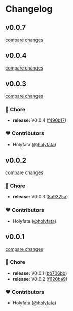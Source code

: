 # Changelog

## v0.0.7

[compare changes](https://github.com/holyfata/unlazy/compare/v0.0.7...v0.0.7)

## v0.0.4

[compare changes](https://github.com/holyfata/unlazy/compare/v0.0.6...v0.0.4)

## v0.0.3

[compare changes](https://github.com/holyfata/unlazy/compare/v0.0.5...v0.0.3)

### 🏡 Chore

- **release:** V0.0.4 ([f490b17](https://github.com/holyfata/unlazy/commit/f490b17))

### ❤️ Contributors

- Holyfata ([@holyfata](https://github.com/holyfata))

## v0.0.2

[compare changes](https://github.com/holyfata/unlazy/compare/v0.0.4...v0.0.2)

### 🏡 Chore

- **release:** V0.0.3 ([8a9325a](https://github.com/holyfata/unlazy/commit/8a9325a))

### ❤️ Contributors

- Holyfata ([@holyfata](https://github.com/holyfata))

## v0.0.1

[compare changes](https://github.com/holyfata/unlazy/compare/v0.0.3...v0.0.1)

### 🏡 Chore

- **release:** V0.0.1 ([bb706bb](https://github.com/holyfata/unlazy/commit/bb706bb))
- **release:** V0.0.2 ([f620ba9](https://github.com/holyfata/unlazy/commit/f620ba9))

### ❤️ Contributors

- Holyfata ([@holyfata](https://github.com/holyfata))
